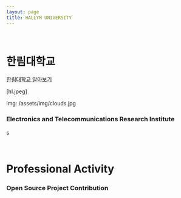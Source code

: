 ```yaml
---
layout: page
title: HALLYM UNIVERSITY
---
```


<br/>


# 한림대학교
[한림대학교 알아보기](https://www.hallym.ac.kr)
	
[hl.jpeg] 

img: /assets/img/clouds.jpg

### Electronics and Telecommunications Research Institute
s

<br/>

# Professional Activity

### Open Source Project Contribution


### 

### 

###

### 


<br/>


